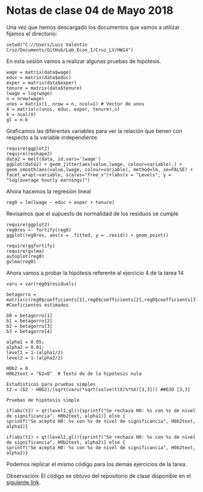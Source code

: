 # Notas de clase 04 de Mayo 2018

Una vez que hemos descargado los documentos que vamos a utilizar fijamos el directorio: 

    setwd("C://Users/Luis Valentin Cruz/Documents/GitHub/Lab_Econ_I/Cruz_LV/HW14")
En esta sesión vamos a realizar algunas pruebas de hipótesis.

    wage = matrix(data$wage)
    educ = matrix(data$educ)
    exper = matrix(data$exper)
    tenure = matrix(data$tenure)
    lwage = log(wage)
    n = nrow(wage)
    unos = matrix(1, nrow = n, ncol=1) # Vector de unos 
    X = matrix(c(unos, educ, exper, tenure),n)
    k = ncol(X)
    gl = n-k
Graficamos las diferentes variables para ver la relación que tienen con respecto a la variable independiente.
    
    require(ggplot2)
    require(reshape2)
    data2 = melt(data, id.vars='lwage')
    ggplot(data2) + geom_jitter(aes(value,lwage, colour=variable),) + geom_smooth(aes(value,lwage, colour=variable), method=lm, se=FALSE) + facet_wrap(~variable, scales="free_x")+labs(x = "Levels", y = "log(average hourly earnings)")
Ahora hacemos la regresión lineal

    reg0 = lm(lwage ~ educ + exper + tenure)
Revisamos que el supuesto de normalidad de los residuos se cumple

    require(ggplot2)
    reg0res <- fortify(reg0)
    ggplot(reg0res, aes(x = .fitted, y = .resid)) + geom_point()

    require(ggfortify)
    require(gvlma)
    autoplot(reg0)
    gvlma(reg0)
Ahora vamos a probar la hipótesis referente al ejercicio 4 de la tarea 14

    varu = var(reg0$residuals)

    betagorro = matrix(c(reg0$coefficients[1],reg0$coefficients[2],reg0$coefficients[3],reg0$coefficients[4]),4) #Coeficientes estimados

    b0 = betagorro[1]
    b1 = betagorro[2]
    b2 = betagorro[3]
    b3 = betagorro[4]

    alpha1 = 0.05;
    alpha2 = 0.01;
    level1 = 1-(alpha1/2)
    level2 = 1-(alpha2/2)

    H0b2 = 0
    H0b2text = "b2=0"  # Texto de de la hipótesis nula 

    Estadisticos para pruebas simples
    t2 = (b2 - H0b2)/(sqrt(varu)*sqrt(solve(t(X)%*%X)[3,3])) ##OJO [3,3]

    Pruebas de hipótesis simple

    if(abs(t2) > qt(level1,gl)){sprintf("Se rechaza H0: %s con %s de nivel de significancia", H0b2text, alpha1)} else {
    sprintf("Se acepta H0: %s con %s de nivel de significancia", H0b2text, alpha1)}

    if(abs(t2) > qt(level2,gl)){sprintf("Se rechaza H0: %s con %s de nivel de significancia", H0b2text, alpha2)} else {
    sprintf("Se acepta H0: %s con %s de nivel de significancia", H0b2text, alpha2)}
Podemos replicar el mismo código para los demás ejercicios de la tarea.

Observación: El código se obtuvo del repositorio de clase disponible en el [siguiente link](https://github.com/betoikos/Lab_Econ_I/blob/master/H/HW14/lastclass.R).
